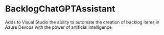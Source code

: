 # BacklogChatGPTAssistant
Adds to Visual Studio the ability to automate the creation of backlog items in Azure Devops with the power of artificial intelligence
